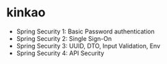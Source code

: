 # kinkao

- Spring Security 1: Basic Password authentication
- Spring Security 2: Single Sign-On
- Spring Security 3: UUID, DTO, Input Validation, Env
- Spring Security 4: API Security
